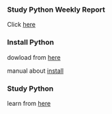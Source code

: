 ### Study Python Weekly Report
Click [here](./study%20python/StudyPythonWeekly.md)

### Install Python
dowload from [here](https://www.python.org/downloads/)

manual about [install](https://blog.csdn.net/qq_25814003/article/details/80609729) 

### Study Python
learn from [here](http://www.runoob.com/python3/python3-tutorial.html)
